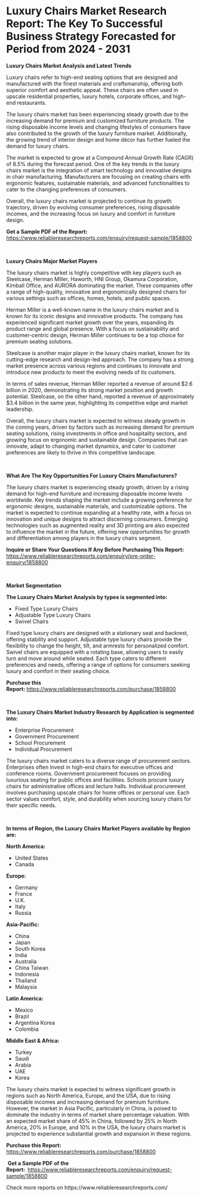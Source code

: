 <p><h1>Luxury Chairs Market Research Report: The Key To Successful Business Strategy Forecasted for Period from 2024 - 2031</h1></p><p><strong>Luxury Chairs Market Analysis and Latest Trends</strong></p>
<p><p>Luxury chairs refer to high-end seating options that are designed and manufactured with the finest materials and craftsmanship, offering both superior comfort and aesthetic appeal. These chairs are often used in upscale residential properties, luxury hotels, corporate offices, and high-end restaurants.</p><p>The luxury chairs market has been experiencing steady growth due to the increasing demand for premium and customized furniture products. The rising disposable income levels and changing lifestyles of consumers have also contributed to the growth of the luxury furniture market. Additionally, the growing trend of interior design and home décor has further fueled the demand for luxury chairs.</p><p>The market is expected to grow at a Compound Annual Growth Rate (CAGR) of 8.5% during the forecast period. One of the key trends in the luxury chairs market is the integration of smart technology and innovative designs in chair manufacturing. Manufacturers are focusing on creating chairs with ergonomic features, sustainable materials, and advanced functionalities to cater to the changing preferences of consumers.</p><p>Overall, the luxury chairs market is projected to continue its growth trajectory, driven by evolving consumer preferences, rising disposable incomes, and the increasing focus on luxury and comfort in furniture design.</p></p>
<p><strong>Get a Sample PDF of the Report:&nbsp;</strong> <a href="https://www.reliableresearchreports.com/enquiry/request-sample/1858800">https://www.reliableresearchreports.com/enquiry/request-sample/1858800</a></p>
<p>&nbsp;</p>
<p><strong>Luxury Chairs Major Market Players</strong></p>
<p><p>The luxury chairs market is highly competitive with key players such as Steelcase, Herman Miller, Haworth, HNI Group, Okamura Corporation, Kimball Office, and AURORA dominating the market. These companies offer a range of high-quality, innovative and ergonomically designed chairs for various settings such as offices, homes, hotels, and public spaces.</p><p>Herman Miller is a well-known name in the luxury chairs market and is known for its iconic designs and innovative products. The company has experienced significant market growth over the years, expanding its product range and global presence. With a focus on sustainability and customer-centric design, Herman Miller continues to be a top choice for premium seating solutions.</p><p>Steelcase is another major player in the luxury chairs market, known for its cutting-edge research and design-led approach. The company has a strong market presence across various regions and continues to innovate and introduce new products to meet the evolving needs of its customers.</p><p>In terms of sales revenue, Herman Miller reported a revenue of around $2.6 billion in 2020, demonstrating its strong market position and growth potential. Steelcase, on the other hand, reported a revenue of approximately $3.4 billion in the same year, highlighting its competitive edge and market leadership.</p><p>Overall, the luxury chairs market is expected to witness steady growth in the coming years, driven by factors such as increasing demand for premium seating solutions, rising investments in office and hospitality sectors, and growing focus on ergonomic and sustainable design. Companies that can innovate, adapt to changing market dynamics, and cater to customer preferences are likely to thrive in this competitive landscape.</p></p>
<p>&nbsp;</p>
<p><strong>What Are The Key Opportunities For Luxury Chairs Manufacturers?</strong></p>
<p><p>The luxury chairs market is experiencing steady growth, driven by a rising demand for high-end furniture and increasing disposable income levels worldwide. Key trends shaping the market include a growing preference for ergonomic designs, sustainable materials, and customizable options. The market is expected to continue expanding at a healthy rate, with a focus on innovation and unique designs to attract discerning consumers. Emerging technologies such as augmented reality and 3D printing are also expected to influence the market in the future, offering new opportunities for growth and differentiation among players in the luxury chairs segment.</p></p>
<p><strong>Inquire or Share Your Questions If Any Before Purchasing This Report:</strong> <a href="https://www.reliableresearchreports.com/enquiry/pre-order-enquiry/1858800">https://www.reliableresearchreports.com/enquiry/pre-order-enquiry/1858800</a></p>
<p>&nbsp;</p>
<p><strong>Market Segmentation</strong></p>
<p><strong>The Luxury Chairs Market Analysis by types is segmented into:</strong></p>
<p><ul><li>Fixed Type Luxury Chairs</li><li>Adjustable Type Luxury Chairs</li><li>Swivel Chairs</li></ul></p>
<p><p>Fixed type luxury chairs are designed with a stationary seat and backrest, offering stability and support. Adjustable type luxury chairs provide the flexibility to change the height, tilt, and armrests for personalized comfort. Swivel chairs are equipped with a rotating base, allowing users to easily turn and move around while seated. Each type caters to different preferences and needs, offering a range of options for consumers seeking luxury and comfort in their seating choice.</p></p>
<p><strong>Purchase this Report:&nbsp;</strong><a href="https://www.reliableresearchreports.com/purchase/1858800">https://www.reliableresearchreports.com/purchase/1858800</a></p>
<p>&nbsp;</p>
<p><strong>The Luxury Chairs Market Industry Research by Application is segmented into:</strong></p>
<p><ul><li>Enterprise Procurement</li><li>Government Procurement</li><li>School Procurement</li><li>Individual Procurement</li></ul></p>
<p><p>The luxury chairs market caters to a diverse range of procurement sectors. Enterprises often invest in high-end chairs for executive offices and conference rooms. Government procurement focuses on providing luxurious seating for public offices and facilities. Schools procure luxury chairs for administrative offices and lecture halls. Individual procurement involves purchasing upscale chairs for home offices or personal use. Each sector values comfort, style, and durability when sourcing luxury chairs for their specific needs.</p></p>
<p>&nbsp;</p>
<p><strong>In terms of Region, the Luxury Chairs Market Players available by Region are:</strong></p>
<p>
    <p> <strong> North America: </strong>
        <ul>
            <li>United States</li>
            <li>Canada</li>
        </ul>
        </p> 
    <p> <strong> Europe: </strong>
        <ul>
            <li>Germany</li>
            <li>France</li>
            <li>U.K.</li>
            <li>Italy</li>
            <li>Russia</li>
        </ul>
        </p> 
    <p> <strong> Asia-Pacific: </strong>
        <ul>
            <li>China</li>
            <li>Japan</li>
            <li>South Korea</li>
            <li>India</li>
            <li>Australia</li>
            <li>China Taiwan</li>
            <li>Indonesia</li>
            <li>Thailand</li>
            <li>Malaysia</li>
        </ul>
        </p> 
    <p> <strong> Latin America: </strong>
        <ul>
            <li>Mexico</li>
            <li>Brazil</li>
            <li>Argentina Korea</li>
            <li>Colombia</li>
        </ul>
        </p> 
    <p> <strong> Middle East & Africa: </strong>
        <ul>
            <li>Turkey</li>
            <li>Saudi</li>
            <li>Arabia</li>
            <li>UAE</li>
            <li>Korea</li>
        </ul>
    </p>
    </p>
<p><p>The luxury chairs market is expected to witness significant growth in regions such as North America, Europe, and the USA, due to rising disposable incomes and increasing demand for premium furniture. However, the market in Asia Pacific, particularly in China, is poised to dominate the industry in terms of market share percentage valuation. With an expected market share of 45% in China, followed by 25% in North America, 20% in Europe, and 10% in the USA, the luxury chairs market is projected to experience substantial growth and expansion in these regions.</p></p>
<p><strong>Purchase this Report: </strong><a href="https://www.reliableresearchreports.com/purchase/1858800">https://www.reliableresearchreports.com/purchase/1858800</a></p>
<p>&nbsp;<strong>Get a Sample PDF of the Report:&nbsp;&nbsp;</strong><a href="https://www.reliableresearchreports.com/enquiry/request-sample/1858800">https://www.reliableresearchreports.com/enquiry/request-sample/1858800</a></p>
<p><strong></strong></p>
<p>Check more reports on https://www.reliableresearchreports.com/</p>